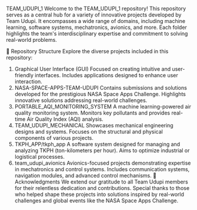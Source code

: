 TEAM_UDUPI_1
Welcome to the TEAM_UDUPI_1 repository! This repository serves as a central hub for a variety of innovative projects developed by Team Udupi. It encompasses a wide range of domains, including machine learning, software systems, mechatronics, avionics, and more. Each folder highlights the team's interdisciplinary expertise and commitment to solving real-world problems.

📁 Repository Structure
Explore the diverse projects included in this repository:

1. Graphical User Interface (GUI)
Focused on creating intuitive and user-friendly interfaces.
Includes applications designed to enhance user interaction.
2. NASA-SPACE-APPS-TEAM-UDUPI
Contains submissions and solutions developed for the prestigious NASA Space Apps Challenge.
Highlights innovative solutions addressing real-world challenges.
3. PORTABLE_AQI_MONITORING_SYSTEM
A machine learning-powered air quality monitoring system.
Monitors key pollutants and provides real-time Air Quality Index (AQI) analysis.
4. TEAM_UDUPI_MECHANICAL
Showcases mechanical engineering designs and systems.
Focuses on the structural and physical components of various projects.
5. TKPH_APP/tkph_app
A software system designed for managing and analyzing TKPH (ton-kilometers per hour).
Aims to optimize industrial or logistical processes.
6. team_udupi_avionics
Avionics-focused projects demonstrating expertise in mechatronics and control systems.
Includes communication systems, navigation modules, and advanced control mechanisms.
🙌 Acknowledgments
We extend our gratitude to all Team Udupi members for their relentless dedication and contributions. Special thanks to those who helped shape these projects into solutions inspired by real-world challenges and global events like the NASA Space Apps Challenge.
